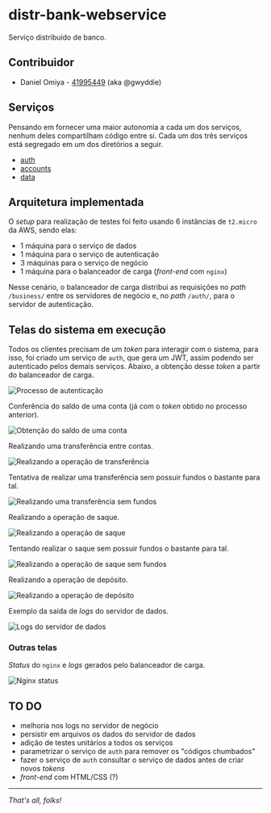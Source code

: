 # distr-bank-webservice

Serviço distribuído de banco.

## Contribuidor

- Daniel Omiya - [41995449](mailto:41995449@mackenzista.com.br) (aka @gwyddie)

## Serviços

Pensando em fornecer uma maior autonomia a cada um dos serviços, nenhum deles compartilham código entre si. Cada um dos três serviços está segregado em um dos diretórios a seguir.

- [auth](services/auth)
- [accounts](services/accounts)
- [data](services/data)

## Arquitetura implementada

O _setup_ para realização de testes foi feito usando 6 instâncias de `t2.micro` da AWS, sendo elas:

- 1 máquina para o serviço de dados
- 1 máquina para o serviço de autenticação
- 3 máquinas para o serviço de negócio
- 1 máquina para o balanceador de carga (_front-end_ com `nginx`)

Nesse cenário, o balanceador de carga distribui as requisições no _path_ `/business/` entre os servidores de negócio e, no _path_ `/auth/`, para o servidor de autenticação.

## Telas do sistema em execução

Todos os clientes precisam de um _token_ para interagir com o sistema, para isso, foi criado um serviço de `auth`, que gera um JWT, assim podendo ser autenticado pelos demais serviços. Abaixo, a obtenção desse _token_ a partir do balanceador de carga.

![Processo de autenticação](docs/token.png)

Conferência do saldo de uma conta (já com o _token_ obtido no processo anterior).

![Obtenção do saldo de uma conta](docs/saldo.png)

Realizando uma transferência entre contas.

![Realizando a operação de transferência](docs/transferencia.png)

Tentativa de realizar uma transferência sem possuir fundos o bastante para tal.

![Realizando uma transferência sem fundos](docs/bad-request-transferencia.png)

Realizando a operação de saque.

![Realizando a operação de saque](docs/saque.png)

Tentando realizar o saque sem possuir fundos o bastante para tal.

![Realizando a operação de saque sem fundos](docs/bad-request-saque.png)

Realizando a operação de depósito.

![Realizando a operação de depósito](docs/deposito.png)

Exemplo da saída de _logs_ do servidor de dados.

![Logs do servidor de dados](docs/data-logs.png)

### Outras telas

_Status_ do `nginx` e _logs_ gerados pelo balanceador de carga.

![Nginx status](docs/nginx-logs.png)

## TO DO

- melhoria nos logs no servidor de negócio
- persistir em arquivos os dados do servidor de dados
- adição de testes unitários a todos os serviços
- parametrizar o serviço de `auth` para remover os "códigos chumbados"
- fazer o serviço de `auth` consultar o serviço de dados antes de criar novos _tokens_
- _front-end_ com HTML/CSS (?)

---

_That's all, folks!_
